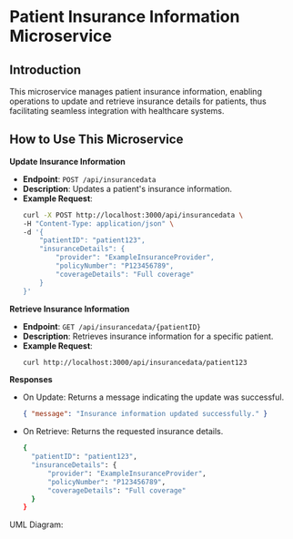 # Patient Insurance Information Microservice

## Introduction
This microservice manages patient insurance information, enabling operations to update and retrieve insurance details for patients, thus facilitating seamless integration with healthcare systems.

## How to Use This Microservice

**Update Insurance Information**

- **Endpoint**: `POST /api/insurancedata`
- **Description**: Updates a patient's insurance information.
- **Example Request**:
  ```bash
  curl -X POST http://localhost:3000/api/insurancedata \
  -H "Content-Type: application/json" \
  -d '{
      "patientID": "patient123",
      "insuranceDetails": {
          "provider": "ExampleInsuranceProvider",
          "policyNumber": "P123456789",
          "coverageDetails": "Full coverage"
      }
  }'

**Retrieve Insurance Information**

- **Endpoint**: `GET /api/insurancedata/{patientID}`
- **Description**: Retrieves insurance information for a specific patient.
- **Example Request**:
  ```bash
  curl http://localhost:3000/api/insurancedata/patient123

**Responses**

- On Update: Returns a message indicating the update was successful.

  ```json
  { "message": "Insurance information updated successfully." }

- On Retrieve: Returns the requested insurance details.
  ```bash
  {
    "patientID": "patient123",
    "insuranceDetails": {
        "provider": "ExampleInsuranceProvider",
        "policyNumber": "P123456789",
        "coverageDetails": "Full coverage"
    }
  }

UML Diagram: 
